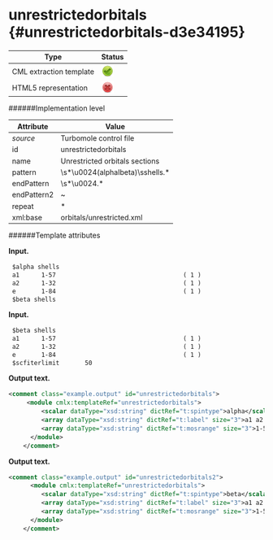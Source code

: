 # unrestrictedorbitals {#unrestrictedorbitals-d3e34195}


| Type                                                                                                                                                | Status                                                                                                                                              |
|----|----|
| CML extraction template                                                                                                                             | ![](/imgs/Total.png)                                                                                                                                |
| HTML5 representation                                                                                                                                | ![](/imgs/None.png)                                                                                                                                 |

######Implementation level

| Attribute                                                                                                                                           | Value                                                                                                                                               |
|----|----|
| *source*                                                                                                                                            | Turbomole control file                                                                                                                              |
| id                                                                                                                                                  | unrestrictedorbitals                                                                                                                                |
| name                                                                                                                                                | Unrestricted orbitals sections                                                                                                                      |
| pattern                                                                                                                                             | \\s\*\\u0024(alphaIbeta)\\sshells.\*                                                                                                                |
| endPattern                                                                                                                                          | \\s\*\\u0024.\*                                                                                                                                     |
| endPattern2                                                                                                                                         | \~                                                                                                                                                  |
| repeat                                                                                                                                              | \*                                                                                                                                                  |
| xml:base                                                                                                                                            | orbitals/unrestricted.xml                                                                                                                           |

######Template attributes

**Input.**

     $alpha shells
     a1      1-57                                   ( 1 )
     a2      1-32                                   ( 1 )
     e       1-84                                   ( 1 )
     $beta shells   
        

**Input.**

     $beta shells
     a1      1-57                                   ( 1 )
     a2      1-32                                   ( 1 )
     e       1-84                                   ( 1 )
     $scfiterlimit       50     
        

**Output text.**

```xml
<comment class="example.output" id="unrestrictedorbitals">
     <module cmlx:templateRef="unrestrictedorbitals">
         <scalar dataType="xsd:string" dictRef="t:spintype">alpha</scalar>
         <array dataType="xsd:string" dictRef="t:label" size="3">a1 a2 e</array>
         <array dataType="xsd:string" dictRef="t:mosrange" size="3">1-57 1-32 1-84</array>
      </module>
    </comment>
```

**Output text.**

```xml
<comment class="example.output" id="unrestrictedorbitals2">   
      <module cmlx:templateRef="unrestrictedorbitals">
         <scalar dataType="xsd:string" dictRef="t:spintype">beta</scalar>
         <array dataType="xsd:string" dictRef="t:label" size="3">a1 a2 e</array>
         <array dataType="xsd:string" dictRef="t:mosrange" size="3">1-57 1-32 1-84</array>
      </module>   
    </comment>
```
